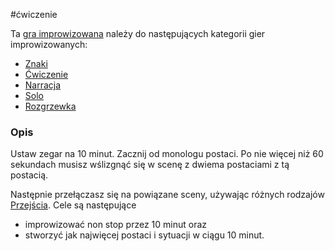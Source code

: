 #ćwiczenie 

Ta [gra improwizowana](http://improvencyclopedia.org/games/index.html) należy do następujących kategorii gier improwizowanych:

- [Znaki](http://improvencyclopedia.org/categories//Characters.html)
- [Ćwiczenie](http://improvencyclopedia.org/categories//Exercise.html)
- [Narracja](http://improvencyclopedia.org/categories//Narration.html)
- [Solo](http://improvencyclopedia.org/categories//Solo.html)
- [Rozgrzewka](http://improvencyclopedia.org/categories//Warm-up.html)

### Opis

Ustaw zegar na 10 minut. Zacznij od monologu postaci. Po nie więcej niż 60 sekundach musisz wślizgnąć się w scenę z dwiema postaciami z tą postacią.

Następnie przełączasz się na powiązane sceny, używając różnych rodzajów [Przejścia](http://improvencyclopedia.org/glossary//Transitions.html). Cele są następujące

- improwizować non stop przez 10 minut oraz
- stworzyć jak najwięcej postaci i sytuacji w ciągu 10 minut.